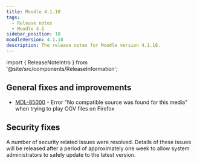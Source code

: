 ```yaml
---
title: Moodle 4.1.18
tags:
  - Release notes
  - Moodle 4.1
sidebar_position: 18
moodleVersion: 4.1.18
description: The release notes for Moodle version 4.1.18.
---
```


import { ReleaseNoteIntro } from '@site/src/components/ReleaseInformation';

<ReleaseNoteIntro releaseName={frontMatter.moodleVersion} />

## General fixes and improvements
<!-- cspell:disable -->
- [MDL-85000](https://tracker.moodle.org/browse/MDL-85000) - Error "No compatible source was found for this media" when trying to play OGV files on Firefox
<!-- cspell:enable -->

## Security fixes

A number of security related issues were resolved. Details of these issues will be released after a period of approximately one week to allow system administrators to safely update to the latest version.
